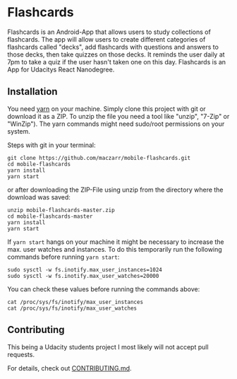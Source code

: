 # Flashcards
Flashcards is an Android-App that allows users to study collections of flashcards. The app will allow users to create different categories of flashcards called "decks", add flashcards with questions and answers to those decks, then take quizzes on those decks. It reminds the user daily at 7pm to take a quiz if the user hasn't taken one on this day. Flashcards is an App for Udacitys React Nanodegree.

## Installation
You need [yarn](https://yarnpkg.com/) on your machine. Simply clone this project with git or download it as a ZIP. To unzip the file you need a tool like "unzip", "7-Zip" or "WinZip"). The yarn commands might need sudo/root permissions on your system.

Steps with git in your terminal:
```
git clone https://github.com/maczarr/mobile-flashcards.git
cd mobile-flashcards
yarn install
yarn start
```

or after downloading the ZIP-File using unzip from the directory where the download was saved:
```
unzip mobile-flashcards-master.zip
cd mobile-flashcards-master
yarn install
yarn start
```

If `yarn start` hangs on your machine it might be necessary to increase the max. user watches and instances. To do this temporarily run the following commands before running `yarn start`:
```
sudo sysctl -w fs.inotify.max_user_instances=1024
sudo sysctl -w fs.inotify.max_user_watches=20000
```

You can check these values before running the commands above:
```
cat /proc/sys/fs/inotify/max_user_instances
cat /proc/sys/fs/inotify/max_user_watches
```

## Contributing

This being a Udacity students project I most likely will not accept pull requests.

For details, check out [CONTRIBUTING.md](CONTRIBUTING.md).